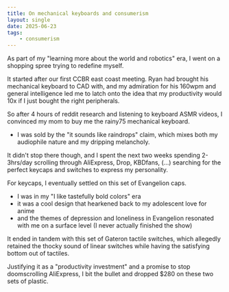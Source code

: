 ```yaml
---
title: On mechanical keyboards and consumerism
layout: single
date: 2025-06-23
tags:
    - consumerism
---
```


As part of my "learning more about the world and robotics" era, I went on a shopping spree trying to redefine myself.

It started after our first CCBR east coast meeting. Ryan had brought his mechanical keyboard to CAD with, and my admiration for his 160wpm and general intelligence led me to latch onto the idea that my productivity would 10x if I just bought the right peripherals.

So after 4 hours of reddit research and listening to keyboard ASMR videos, I convinced my mom to buy me the rainy75 mechanical keyboard.

- I was sold by the "it sounds like raindrops" claim, which mixes both my audiophile nature and my dripping melancholy.

It didn't stop there though, and I spent the next two weeks spending 2-3hrs/day scrolling through AliExpress, Drop, KBDfans, (...) searching for the perfect keycaps and switches to express my personality.

For keycaps, I eventually settled on this set of Evangelion caps.

- I was in my "I like tastefully bold colors" era
- it was a cool design that hearkened back to my adolescent love for anime
- and the themes of depression and loneliness in Evangelion resonated with me on a surface level (I never actually finished the show)

It ended in tandem with this set of Gateron tactile switches, which allegedly retained the thocky sound of linear switches while having the satisfying bottom out of tactiles.

Justifying it as a "productivity investment" and a promise to stop doomscrolling AliExpress, I bit the bullet and dropped $280 on these two sets of plastic.

